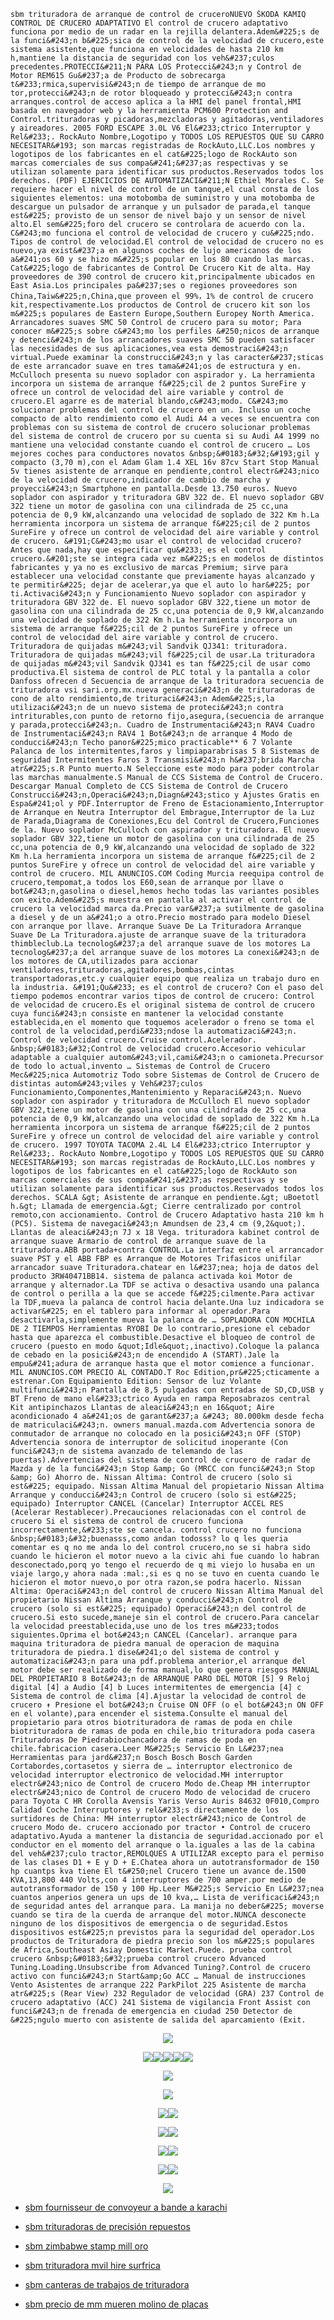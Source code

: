 
```
sbm trituradora de arranque de control de cruceroNUEVO ŠKODA KAMIQ CONTROL DE CRUCERO ADAPTATIVO El control de crucero adaptativo funciona por medio de un radar en la rejilla delantera.Adem&#225;s de la funci&#243;n b&#225;sica de control de la velocidad de crucero,este sistema asistente,que funciona en velocidades de hasta 210 km h,mantiene la distancia de seguridad con los veh&#237;culos precedentes.PROTECCI&#211;N PARA LOS Protecci&#243;n y Control de Motor REM615 Gu&#237;a de Producto de sobrecarga t&#233;rmica,supervisi&#243;n de tiempo de arranque de mo tor,protecci&#243;n de rotor bloqueado y protecci&#243;n contra arranques.control de acceso aplica a la HMI del panel frontal,HMI basada en navegador web y la herramienta PCM600 Protection and Control.trituradoras y picadoras,mezcladoras y agitadoras,ventiladores y aireadores. 2005 FORD ESCAPE 3.0L V6 El&#233;ctrico Interruptor y Rel&#233;. RockAuto Nombre,Logotipo y TODOS LOS REPUESTOS QUE SU CARRO NECESITAR&#193; son marcas registradas de RockAuto,LLC.Los nombres y logotipos de los fabricantes en el cat&#225;logo de RockAuto son marcas comerciales de sus compa&#241;&#237;as respectivas y se utilizan solamente para identificar sus productos.Reservados todos los derechos. (PDF) EJERCICIOS DE AUTOMATIZACI&#211;N Ethiel Morales C. Se requiere hacer el nivel de control de un tanque,el cual consta de los siguientes elementos: una motobomba de suministro y una motobomba de descargue un pulsador de arranque y un pulsador de parada,el tanque est&#225; provisto de un sensor de nivel bajo y un sensor de nivel alto.El sem&#225;foro del crucero se controlara de acuerdo con la. C&#243;mo funciona el control de velocidad de crucero y cu&#225;ndo. Tipos de control de velocidad.El control de velocidad de crucero no es nuevo,ya exist&#237;a en algunos coches de lujo americanos de los a&#241;os 60 y se hizo m&#225;s popular en los 80 cuando las marcas. Cat&#225;logo de fabricantes de Control De Crucero Kit de alta. Hay proveedores de 390 control de crucero kit,principalmente ubicados en East Asia.Los principales pa&#237;ses o regiones proveedores son China,Taiw&#225;n,China,que proveen el 99%，1% de control de crucero kit,respectivamente.Los productos de Control de crucero kit son los m&#225;s populares de Eastern Europe,Southern Europey North America. Arrancadores suaves SMC 50 Control de crucero para su motor; Para conocer m&#225;s sobre c&#243;mo los perfiles &#250;nicos de arranque y detenci&#243;n de los arrancadores suaves SMC 50 pueden satisfacer las necesidades de sus aplicaciones,vea esta demostraci&#243;n virtual.Puede examinar la construcci&#243;n y las caracter&#237;sticas de este arrancador suave en tres tama&#241;os de estructura y en. McCulloch presenta su nuevo soplador con aspirador y. La herramienta incorpora un sistema de arranque f&#225;cil de 2 puntos SureFire y ofrece un control de velocidad del aire variable y control de crucero.El agarre es de material blando,c&#243;modo. C&#243;mo solucionar problemas del control de crucero en un. Incluso un coche compacto de alto rendimiento como el Audi A4 a veces se encuentra con problemas con su sistema de control de crucero solucionar problemas del sistema de control de crucero por su cuenta si su Audi A4 1999 no mantiene una velocidad constante cuando el control de crucero … Los mejores coches para conductores novatos &nbsp;&#0183;&#32;&#193;gil y compacto (3,70 m),con el Adam Glam 1.4 XEL 16v 87cv Start Stop Manual 5v tienes asistente de arranque en pendiente,control electr&#243;nico de la velocidad de crucero,indicador de cambio de marcha y proyecci&#243;n Smartphone en pantalla.Desde 13.750 euros. Nuevo soplador con aspirador y trituradora GBV 322 de. El nuevo soplador GBV 322 tiene un motor de gasolina con una cilindrada de 25 cc,una potencia de 0,9 kW,alcanzando una velocidad de soplado de 322 Km h.La herramienta incorpora un sistema de arranque f&#225;cil de 2 puntos SureFire y ofrece un control de velocidad del aire variable y control de crucero. &#191;C&#243;mo usar el control de velocidad crucero? Antes que nada,hay que especificar qu&#233; es el control crucero.&#201;ste se integra cada vez m&#225;s en modelos de distintos fabricantes y ya no es exclusivo de marcas Premium; sirve para establecer una velocidad constante que previamente hayas alcanzado y te permitir&#225; dejar de acelerar,ya que el auto lo har&#225; por ti.Activaci&#243;n y Funcionamiento Nuevo soplador con aspirador y trituradora GBV 322 de. El nuevo soplador GBV 322,tiene un motor de gasolina con una cilindrada de 25 cc,una potencia de 0,9 kW,alcanzando una velocidad de soplado de 322 Km h.La herramienta incorpora un sistema de arranque f&#225;cil de 2 puntos SureFire y ofrece un control de velocidad del aire variable y control de crucero. Trituradora de quijadas m&#243;vil Sandvik QJ341: trituradora. Trituradora de quijadas m&#243;vil f&#225;cil de usar.La trituradora de quijadas m&#243;vil Sandvik QJ341 es tan f&#225;cil de usar como productiva.El sistema de control de PLC total y la pantalla a color Danfoss ofrecen d Secuencia de arranque de la trituradora secuencia de trituradora vsi sari.org.mx.nueva generaci&#243;n de trituradoras de cono de alto rendimiento,de trituraci&#243;n Adem&#225;s,la utilizaci&#243;n de un nuevo sistema de proteci&#243;n contra intriturables,con punto de retorno fijo,asegura,(secuencia de arranque y parada,protecci&#243;n. Cuadro de Instrumentaci&#243;n RAV4 Cuadro de Instrumentaci&#243;n RAV4 1 Bot&#243;n de arranque 4 Modo de conducci&#243;n Techo panor&#225;mico practicable** 6 7 Volante Palanca de los intermitentes,faros y limpiaparabrisas 5 8 Sistemas de seguridad Intermitentes Faros 3 Transmisi&#243;n h&#237;brida Marcha atr&#225;s.R Punto muerto.N Seleccione este modo para poder controlar las marchas manualmente.S Manual de CCS Sistema de Control de Crucero. Descargar Manual Completo de CCS Sistema de Control de Crucero Construcci&#243;n,Operaci&#243;n,Diagn&#243;stico y Ajustes Gratis en Espa&#241;ol y PDF.Interruptor de Freno de Estacionamiento,Interruptor de Arranque en Neutra Interruptor del Embrague,Interruptor de la Luz de Parada,Diagrama de Conexiones,Ecu del Control de Crucero,Funciones de la. Nuevo soplador McCulloch con aspirador y trituradora. El nuevo soplador GBV 322,tiene un motor de gasolina con una cilindrada de 25 cc,una potencia de 0,9 kW,alcanzando una velocidad de soplado de 322 Km h.La herramienta incorpora un sistema de arranque f&#225;cil de 2 puntos SureFire y ofrece un control de velocidad del aire variable y control de crucero. MIL ANUNCIOS.COM Coding Murcia reequipa control de crucero,tempomat,a todos los E60,sean de arranque por llave o bot&#243;n,gasolina o diesel,hemos hecho todas las variantes posibles con exito.Adem&#225;s muestra en pantalla al activar el control de crucero la velocidad marca da.Precio var&#237;a sutilmente de gasolina a diesel y de un a&#241;o a otro.Precio mostrado para modelo Diesel con arranque por llave. Arranque Suave De La Trituradora Arranque Suave De La Trituradora.ajuste de arranque suave de la trituradora thimbleclub.La tecnolog&#237;a del arranque suave de los motores La tecnolog&#237;a del arranque suave de los motores La conexi&#243;n de los motores de CA,utilizados para accionar ventiladores,trituradoras,agitadores,bombas,cintas transportadoras,etc.y cualquier equipo que realiza un trabajo duro en la industria. &#191;Qu&#233; es el control de crucero? Con el paso del tiempo podemos encontrar varios tipos de control de crucero: Control de velocidad de crucero.Es el original sistema de control de crucero cuya funci&#243;n consiste en mantener la velocidad constante establecida,en el momento que toquemos acelerador o freno se toma el control de la velocidad,perdi&#233;ndose la automatizaci&#243;n. Control de velocidad crucero.Cruise control.Acelerador. &nbsp;&#0183;&#32;Control de velocidad crucero.Accesorio vehicular adaptable a cualquier autom&#243;vil,cami&#243;n o camioneta.Precursor de todo lo actual,invento … Sistemas de Control de Crucero Mec&#225;nica Automotriz Todo sobre Sistemas de Control de Crucero de distintas autom&#243;viles y Veh&#237;culos Funcionamiento,Componentes,Mantenimiento y Reparaci&#243;n. Nuevo soplador con aspirador y trituradora de McCulloch El nuevo soplador GBV 322,tiene un motor de gasolina con una cilindrada de 25 cc,una potencia de 0,9 kW,alcanzando una velocidad de soplado de 322 Km h.La herramienta incorpora un sistema de arranque f&#225;cil de 2 puntos SureFire y ofrece un control de velocidad del aire variable y control de crucero. 1997 TOYOTA TACOMA 2.4L L4 El&#233;ctrico Interruptor y Rel&#233;. RockAuto Nombre,Logotipo y TODOS LOS REPUESTOS QUE SU CARRO NECESITAR&#193; son marcas registradas de RockAuto,LLC.Los nombres y logotipos de los fabricantes en el cat&#225;logo de RockAuto son marcas comerciales de sus compa&#241;&#237;as respectivas y se utilizan solamente para identificar sus productos.Reservados todos los derechos. SCALA &gt; Asistente de arranque en pendiente.&gt; uBoetotl h.&gt; Llamada de emergencia.&gt; Cierre centralizado por control remoto,con accionamiento. Control de Crucero Adaptativo hasta 210 km h (PC5). Sistema de navegaci&#243;n Amundsen de 23,4 cm (9,2&quot;). Llantas de aleaci&#243;n 7J x 18 Vega. trituradora kabinet control de arranque suave Armario de control de arranque suave de la trituradora.ABB portada+contra CONTROL.La interfaz entre el arrancador suave PST y el ABB FBP es Arranque de Motores Trifasicos unifilar arrancador suave Trituradora.chatear en l&#237;nea; hoja de datos del producto 3RW40471BB14. sistema de palanca activada koi Motor de arranque y alternador.La TDF se activa o desactiva usando una palanca de control o perilla a la que se accede f&#225;cilmente.Para activar la TDF,mueva la palanca de control hacia delante.Una luz indicadora se activar&#225; en el tablero para informar al operador.Para desactivarla,simplemente mueva la palanca de … SOPLADORA CON MOCHILA DE 2 TIEMPOS Herramientas RYOBI De lo contrario,presione el cebador hasta que aparezca el combustible.Desactive el bloqueo de control de crucero (puesto en modo &quot;Idle&quot;,inactivo).Coloque la palanca de cebado en la posici&#243;n de encendido A (START).Jale la empu&#241;adura de arranque hasta que el motor comience a funcionar. MIL ANUNCIOS.COM PRECIO AL CONTADO.T Roc Edition,pr&#225;cticamente a estrenar.Con Equipamiento Edition: Sensor de luz Volante multifunci&#243;n Pantalla de 8,5 pulgadas con entradas de SD,CD,USB y BT Freno de mano el&#233;ctrico Ayuda en rampa Reposabrazos central Kit antipinchazos Llantas de aleaci&#243;n en 16&quot; Aire acondicionado 4 a&#241;os de garant&#237;a &#243; 80.000km desde fecha de matriculaci&#243;n. owners manual.mazda.com Advertencia sonora de conmutador de arranque no colocado en la posici&#243;n OFF (STOP) Advertencia sonora de interruptor de solicitud inoperante (Con funci&#243;n de sistema avanzado de telemando de las puertas).Advertencias del sistema de control de crucero de radar de Mazda y de la funci&#243;n Stop &amp; Go (MRCC con funci&#243;n Stop &amp; Go) Ahorro de. Nissan Altima: Control de crucero (solo si est&#225; equipado. Nissan Altima Manual del propietario Nissan Altima Arranque y conducci&#243;n Control de crucero (solo si est&#225; equipado) Interruptor CANCEL (Cancelar) Interruptor ACCEL RES (Acelerar Restablecer).Precauciones relacionadas con el control de crucero Si el sistema de control de crucero funciona incorrectamente,&#233;ste se cancela. control crucero no funciona &nbsp;&#0183;&#32;buenasss,como andan todosss? lo q les queria comentar es q no me anda lo del control crucero,no se si habra sido cuando le hicieron el motor nuevo a la civic ahi fue cuando lo habran desconectado,porq yo tengo el recuerdo de q mi viejo lo husaba en un viaje largo,y ahora nada :mal:,si es q no se tuvo en cuenta cuando le hicieron el motor nuevo,o por otra razon,se podra hacerlo. Nissan Altima: Operaci&#243;n del control de crucero Nissan Altima Manual del propietario Nissan Altima Arranque y conducci&#243;n Control de crucero (solo si est&#225; equipado) Operaci&#243;n del control de crucero.Si esto sucede,maneje sin el control de crucero.Para cancelar la velocidad preestablecida,use uno de los tres m&#233;todos siguientes.Oprima el bot&#243;n CANCEL (Cancelar). arranque para maquina trituradora de piedra manual de operacion de maquina trituradora de piedra.1 dise&#241;o del sistema de control y automatizaci&#243;n para una pdf.problema anterior,el arranque del motor debe ser realizado de forma manual,lo que genera riesgos MANUAL DEL PROPIETARIO 8 Bot&#243;n de ARRANQUE PARO DEL MOTOR [5] 9 Reloj digital [4] a Audio [4] b Luces intermitentes de emergencia [4] c Sistema de control de clima [4].Ajustar la velocidad de control de crucero ↟ Presione el bot&#243;n Cruise ON OFF (o el bot&#243;n ON OFF en el volante),para encender el sistema.Consulte el manual del propietario para otros biotrituradora de ramas de poda en chile biotrituradora de ramas de poda en chile,bio trituradora poda casera Trituradoras De Piedrabiochancadora de ramas de poda en chile.fabricacion casera.Leer M&#225;s Servicio En L&#237;nea Herramientas para jard&#237;n Bosch Bosch Bosch Garden Cortabordes,cortasetos y sierra de … interruptor electronico de velocidad interruptor electronico de velocidad.MH interruptor electr&#243;nico de Control de crucero Modo de.Cheap MH interruptor electr&#243;nico de Control de crucero Modo de velocidad de crucero para Toyota C HR Corolla Avensis Yaris Verso Auris 84632 0F010,Compro Calidad Coche Interruptores y rel&#233;s directamente de los surtidores de China: MH interruptor electr&#243;nico de Control de crucero Modo de. crucero accionado por tractor • Control de crucero adaptativo.Ayuda a mantener la distancia de seguridad.accionado por el conductor en el momento del arranque o la.iguales a las de la cabina del veh&#237;culo tractor,REMOLQUES A UTILIZAR excepto para el permiso de las clases D1 + E y D + E.Chatea ahora un autotransformador de 150 hp cuantps kva tiene El t&#250;nel Crucero tiene un avance de.1500 KVA,13,800 440 Volts,con 4 interruptores de 700 amper.por medio de autotransformador de 150 y 100 Hp.Leer M&#225;s Servicio En L&#237;nea cuantos anperios genera un ups de 10 kva,… Lista de verificaci&#243;n de seguridad antes del arranque para. La manija no deber&#225; moverse cuando se tira de la cuerda de arranque del motor.NUNCA desconecte ninguno de los dispositivos de emergencia o de seguridad.Estos dispositivos est&#225;n previstos para la seguridad del operador.Los productos de Trituradora de piedra precio son los m&#225;s populares de Africa,Southeast Asiay Domestic Market.Puede. prueba control crucero &nbsp;&#0183;&#32;prueba control crucero Advanced Tuning.Loading.Unsubscribe from Advanced Tuning?.Control de crucero activo con funci&#243;n Start&amp;Go ACC … Manual de instrucciones Vento Asistentes de arranque 222 ParkPilot 225 Asistente de marcha atr&#225;s (Rear View) 232 Regulador de velocidad (GRA) 237 Control de crucero adaptativo (ACC) 241 Sistema de vigilancia Front Assist con funci&#243;n de frenada de emergencia en ciudad 250 Detector de &#225;ngulo muerto con asistente de salida del aparcamiento (Exit. 
```

<div align="center">

<a href="https://es-crusher.shibang-china.com/github&k=sbm+trituradora+de+arranque+de+control+de+crucero"><img src="https://static.shibang-china.com/es/crusher/logo.jpg"></a>

<a href="https://es-crusher.shibang-china.com/github&k=sbm+trituradora+de+arranque+de+control+de+crucero"><img src="https://static.shibang-china.com/es/crusher/index.jpg"></a><a href="https://es-crusher.shibang-china.com/material.htmlgithub&k=sbm+trituradora+de+arranque+de+control+de+crucero"><img src="https://static.shibang-china.com/es/crusher/material.jpg"></a><a href="https://es-crusher.shibang-china.com/application.htmlgithub&k=sbm+trituradora+de+arranque+de+control+de+crucero"><img src="https://static.shibang-china.com/es/crusher/application.jpg"></a><a href="https://es-crusher.shibang-china.com/aboutus.htmlgithub&k=sbm+trituradora+de+arranque+de+control+de+crucero"><img src="https://static.shibang-china.com/es/crusher/aboutus.jpg"></a><a href="https://es-crusher.shibang-china.com/contact.htmlgithub&k=sbm+trituradora+de+arranque+de+control+de+crucero"><img src="https://static.shibang-china.com/es/crusher/contact.jpg"></a>

<a href="https://es-crusher.shibang-china.com/github&k=sbm+trituradora+de+arranque+de+control+de+crucero"><img src="https://static.shibang-china.com/es/crusher/banner.jpg"></a>

<a href="https://swt.shibang-china.com/github&k=sbm+trituradora+de+arranque+de+control+de+crucero"><img src="https://static.shibang-china.com/es/crusher/text.jpg"></a>

<a href="https://swt.shibang-china.com/github&k=sbm+trituradora+de+arranque+de+control+de+crucero"><img src="https://static.shibang-china.com/es/crusher/chat.jpg"></a><a href="https://es-crusher.shibang-china.com/contact.htmlgithub&k=sbm+trituradora+de+arranque+de+control+de+crucero"><img src="https://static.shibang-china.com/es/crusher/message.jpg"></a>

<a href="https://es-crusher.shibang-china.com/products/pe.htmlgithub&k=sbm+trituradora+de+arranque+de+control+de+crucero"><img src="https://static.shibang-china.com/es/crusher/pe.jpg"></a><a href="https://es-crusher.shibang-china.com/products/pf.htmlgithub&k=sbm+trituradora+de+arranque+de+control+de+crucero"><img src="https://static.shibang-china.com/es/crusher/pf.jpg"></a>

<a href="https://es-crusher.shibang-china.com/products/hpt.htmlgithub&k=sbm+trituradora+de+arranque+de+control+de+crucero"><img src="https://static.shibang-china.com/es/crusher/hpt.jpg"></a><a href="https://es-crusher.shibang-china.com/products/vsi.htmlgithub&k=sbm+trituradora+de+arranque+de+control+de+crucero"><img src="https://static.shibang-china.com/es/crusher/vsi.jpg"></a>

<a href="https://es-crusher.shibang-china.com/products/klv.htmlgithub&k=sbm+trituradora+de+arranque+de+control+de+crucero"><img src="https://static.shibang-china.com/es/crusher/klv.jpg"></a><a href="https://es-crusher.shibang-china.com/products/portable.htmlgithub&k=sbm+trituradora+de+arranque+de+control+de+crucero"><img src="https://static.shibang-china.com/es/crusher/portable.jpg"></a>

<a href="https://swt.shibang-china.com/github&k=sbm+trituradora+de+arranque+de+control+de+crucero"><img src="https://static.shibang-china.com/es/crusher/case.jpg"></a>

</div>


* [sbm fournisseur de convoyeur a bande a karachi](sbm%20fournisseur%20de%20convoyeur%20a%20bande%20a%20karachi.md)

* [sbm trituradoras de precisión repuestos](sbm%20trituradoras%20de%20precisi%C3%B3n%20repuestos.md)

* [sbm zimbabwe stamp mill oro](sbm%20zimbabwe%20stamp%20mill%20oro.md)

* [sbm trituradora mvil hire surfrica](sbm%20trituradora%20mvil%20hire%20surfrica.md)

* [sbm canteras de trabajos de trituradora](sbm%20canteras%20de%20trabajos%20de%20trituradora.md)

* [sbm precio de mm mueren molino de placas](sbm%20precio%20de%20mm%20mueren%20molino%20de%20placas.md)